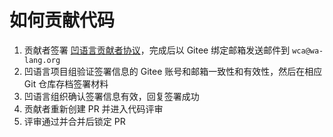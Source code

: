 # 如何贡献代码

1. 贡献者签署 [凹语言贡献者协议](https://wa-lang.org/community/wca.html)，完成后以 Gitee 绑定邮箱发送邮件到 `wca@wa-lang.org`
1. 凹语言项目组验证签署信息的 Gitee 账号和邮箱一致性和有效性，然后在相应 Git 仓库存档签署材料
1. 凹语言组织确认签署信息有效，回复签署成功
1. 贡献者重新创建 PR 并进入代码评审
1. 评审通过并合并后锁定 PR
